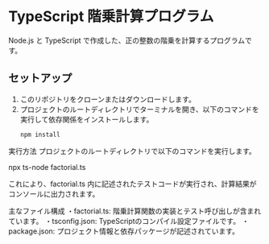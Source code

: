 # TypeScript 階乗計算プログラム

Node.js と TypeScript で作成した、正の整数の階乗を計算するプログラムです。

## セットアップ

1. このリポジトリをクローンまたはダウンロードします。
2. プロジェクトのルートディレクトリでターミナルを開き、以下のコマンドを実行して依存関係をインストールします。
   ```bash
   npm install

実行方法
プロジェクトのルートディレクトリで以下のコマンドを実行します。

npx ts-node factorial.ts

これにより、factorial.ts 内に記述されたテストコードが実行され、計算結果がコンソールに出力されます。

主なファイル構成
・factorial.ts: 階乗計算関数の実装とテスト呼び出しが含まれています。
・tsconfig.json: TypeScriptのコンパイル設定ファイルです。
・package.json: プロジェクト情報と依存パッケージが記述されています。